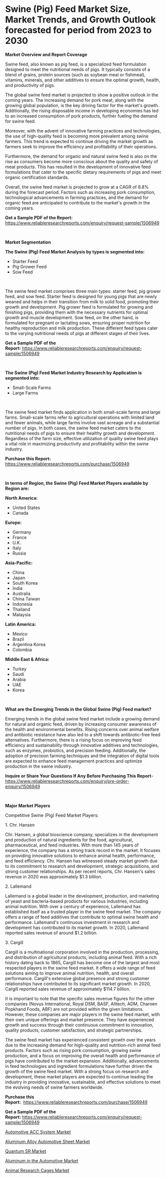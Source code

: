 <p><h1>Swine (Pig) Feed Market Size, Market Trends, and Growth Outlook forecasted for period from 2023 to 2030</h1></p><p><strong>Market Overview and Report Coverage</strong></p>
<p><p>Swine feed, also known as pig feed, is a specialized feed formulation designed to meet the nutritional needs of pigs. It typically consists of a blend of grains, protein sources (such as soybean meal or fishmeal), vitamins, minerals, and other additives to ensure the optimal growth, health, and productivity of pigs.</p><p>The global swine feed market is projected to show a positive outlook in the coming years. The increasing demand for pork meat, along with the growing global population, is the key driving factor for the market's growth. Additionally, the rising disposable income in developing economies has led to an increased consumption of pork products, further fueling the demand for swine feed.</p><p>Moreover, with the advent of innovative farming practices and technologies, the use of high-quality feed is becoming more prevalent among swine farmers. This trend is expected to continue driving the market growth as farmers seek to improve the efficiency and profitability of their operations.</p><p>Furthermore, the demand for organic and natural swine feed is also on the rise as consumers become more conscious about the quality and safety of meat products. This has resulted in the development of innovative feed formulations that cater to the specific dietary requirements of pigs and meet organic certification standards.</p><p>Overall, the swine feed market is projected to grow at a CAGR of 8.8% during the forecast period. Factors such as increasing pork consumption, technological advancements in farming practices, and the demand for organic feed are anticipated to contribute to the market's growth in the coming years.</p></p>
<p><strong>Get a Sample PDF of the Report:</strong> <a href="https://www.reliableresearchreports.com/enquiry/request-sample/1506949">https://www.reliableresearchreports.com/enquiry/request-sample/1506949</a></p>
<p>&nbsp;</p>
<p><strong>Market Segmentation</strong></p>
<p><strong>The Swine (Pig) Feed Market Analysis by types is segmented into:</strong></p>
<p><ul><li>Starter Feed</li><li>Pig Grower Feed</li><li>Sow Feed</li></ul></p>
<p>&nbsp;</p>
<p><p>The swine feed market comprises three main types: starter feed, pig grower feed, and sow feed. Starter feed is designed for young pigs that are newly weaned and helps in their transition from milk to solid food, promoting their growth and development. Pig grower feed is formulated for growing and finishing pigs, providing them with the necessary nutrients for optimal growth and muscle development. Sow feed, on the other hand, is formulated for pregnant or lactating sows, ensuring proper nutrition for healthy reproduction and milk production. These different feed types cater to the varying nutritional needs of pigs at different stages of their lives.</p></p>
<p><strong>Get a Sample PDF of the Report:</strong>&nbsp;<a href="https://www.reliableresearchreports.com/enquiry/request-sample/1506949">https://www.reliableresearchreports.com/enquiry/request-sample/1506949</a></p>
<p>&nbsp;</p>
<p><strong>The Swine (Pig) Feed Market Industry Research by Application is segmented into:</strong></p>
<p><ul><li>Small-Scale Farms</li><li>Large Farms</li></ul></p>
<p>&nbsp;</p>
<p><p>The swine feed market finds application in both small-scale farms and large farms. Small-scale farms refer to agricultural operations with limited land and fewer animals, while large farms involve vast acreage and a substantial number of pigs. In both cases, the swine feed market caters to the nutritional needs of pigs to ensure their healthy growth and development. Regardless of the farm size, effective utilization of quality swine feed plays a vital role in maximizing productivity and profitability within the swine industry.</p></p>
<p><strong>Purchase this Report:</strong>&nbsp; <a href="https://www.reliableresearchreports.com/purchase/1506949">https://www.reliableresearchreports.com/purchase/1506949</a></p>
<p>&nbsp;</p>
<p><strong>In terms of Region, the Swine (Pig) Feed Market Players available by Region are:</strong></p>
<p>
    <p> <strong> North America: </strong>
        <ul>
            <li>United States</li>
            <li>Canada</li>
        </ul>
        </p> 
    <p> <strong> Europe: </strong>
        <ul>
            <li>Germany</li>
            <li>France</li>
            <li>U.K.</li>
            <li>Italy</li>
            <li>Russia</li>
        </ul>
        </p> 
    <p> <strong> Asia-Pacific: </strong>
        <ul>
            <li>China</li>
            <li>Japan</li>
            <li>South Korea</li>
            <li>India</li>
            <li>Australia</li>
            <li>China Taiwan</li>
            <li>Indonesia</li>
            <li>Thailand</li>
            <li>Malaysia</li>
        </ul>
        </p> 
    <p> <strong> Latin America: </strong>
        <ul>
            <li>Mexico</li>
            <li>Brazil</li>
            <li>Argentina Korea</li>
            <li>Colombia</li>
        </ul>
        </p> 
    <p> <strong> Middle East & Africa: </strong>
        <ul>
            <li>Turkey</li>
            <li>Saudi</li>
            <li>Arabia</li>
            <li>UAE</li>
            <li>Korea</li>
        </ul>
    </p>
    </p>
<p>&nbsp;</p>
<p><strong>What are the Emerging Trends in the Global Swine (Pig) Feed market?</strong></p>
<p><p>Emerging trends in the global swine feed market include a growing demand for natural and organic feed, driven by increasing consumer awareness of the health and environmental benefits. Rising concerns over animal welfare and antibiotic resistance have also led to a shift towards antibiotic-free feed alternatives. Furthermore, there is a rising focus on improving feed efficiency and sustainability through innovative additives and technologies, such as enzymes, probiotics, and precision feeding. Additionally, the adoption of precision farming techniques and the integration of digital tools are expected to enhance feed management practices and optimize production in the swine industry.</p></p>
<p><strong>Inquire or Share Your Questions If Any Before Purchasing This Report</strong>- <a href="https://www.reliableresearchreports.com/enquiry/pre-order-enquiry/1506949">https://www.reliableresearchreports.com/enquiry/pre-order-enquiry/1506949</a></p>
<p>&nbsp;</p>
<p><strong>Major Market Players</strong></p>
<p><p>Competitive Swine (Pig) Feed Market Players:</p><p>1. Chr. Hansen</p><p>Chr. Hansen, a global bioscience company, specializes in the development and production of natural ingredients for the food, agricultural, pharmaceutical, and feed industries. With more than 145 years of experience, the company has a strong track record in the market. It focuses on providing innovative solutions to enhance animal health, performance, and feed efficiency. Chr. Hansen has witnessed steady market growth due to its commitment to research and development, strategic acquisitions, and strong customer relationships. As per recent reports, Chr. Hansen's sales revenue in 2020 was approximately $1.3 billion.</p><p>2. Lallemand</p><p>Lallemand is a global leader in the development, production, and marketing of yeast and bacteria-based products for various industries, including animal nutrition. With over a century of experience, Lallemand has established itself as a trusted player in the swine feed market. The company offers a range of feed additives that contribute to optimal swine health and performance. Lallemand's continuous investment in research and development has contributed to its market growth. In 2020, Lallemand reported sales revenue of around $1.2 billion.</p><p>3. Cargill</p><p>Cargill is a multinational corporation involved in the production, processing, and distribution of agricultural products, including animal feed. With a rich history dating back to 1865, Cargill has become one of the largest and most respected players in the swine feed market. It offers a wide range of feed solutions aiming to improve animal nutrition, health, and overall performance. Cargill's extensive global presence and strong customer relationships have contributed to its significant market growth. In 2020, Cargill reported sales revenue of approximately $114.7 billion.</p><p>It is important to note that the specific sales revenue figures for the other companies (Novus International, Royal DSM, BASF, Alltech, ADM, Charoen Popkhand Foods, ABF) are not provided within the given limitations. However, these companies are major players in the swine feed market, with their own unique offerings and market presence. They have experienced growth and success through their continuous commitment to innovation, quality products, customer satisfaction, and strategic partnerships.</p><p>The swine feed market has experienced consistent growth over the years due to the increasing demand for high-quality and nutrition-rich animal feed products. Factors such as rising pork consumption, growing swine production, and a focus on improving the overall health and performance of pigs have contributed to the market expansion. Additionally, advancements in feed technologies and ingredient formulations have further driven the growth of the swine feed market. With a strong focus on research and development, these market players are expected to continue leading the industry in providing innovative, sustainable, and effective solutions to meet the evolving needs of swine farmers worldwide.</p></p>
<p><strong>Purchase this Report:</strong>&nbsp;&nbsp;<a href="https://www.reliableresearchreports.com/purchase/1506949">https://www.reliableresearchreports.com/purchase/1506949</a></p>
<p></p>
<p><strong>Get a Sample PDF of the Report:</strong>&nbsp;<a href="https://www.reliableresearchreports.com/enquiry/request-sample/1506949">https://www.reliableresearchreports.com/enquiry/request-sample/1506949</a></p>
<p><p><a href="https://www.linkedin.com/pulse/automotive-acc-system-market-size-forecast-2023-2030-market-iq-hub/">Automotive ACC System Market</a></p><p><a href="https://www.linkedin.com/pulse/aluminum-alloy-automotive-sheet-market-size/">Aluminum Alloy Automotive Sheet Market</a></p><p><a href="https://medium.com/@walterkutch/quantum-sr-market-size-cagr-trends-2024-2030-e91918d5bdbd">Quantum SR Market</a></p><p><a href="https://www.linkedin.com/pulse/aluminum-automotive-market-size-forecast-2023-2030/">Aluminum in the Automotive Market</a></p><p><a href="https://medium.com/@amayabeahan/animal-research-cages-market-size-cagr-trends-2024-2030-52f202ceea07">Animal Research Cages Market</a></p></p>